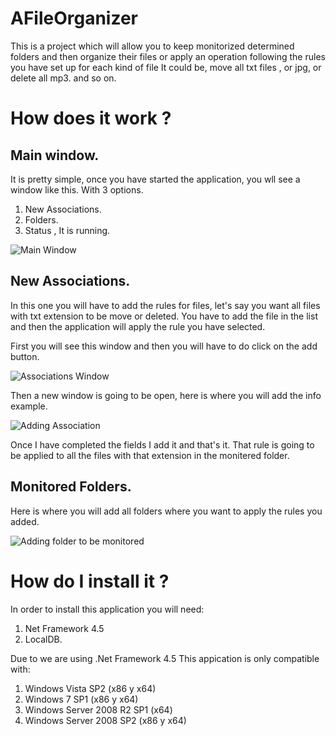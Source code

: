 AFileOrganizer
==============

This is a project which will allow you to keep monitorized determined folders and then organize 
their files or apply an operation following the rules you have set up for each kind of file It could be, move all txt files , or jpg, or delete all mp3. and so on.

How does it work ? 
==================

Main window.
------------

It is pretty simple, once you have started the application, you wll see a window like this. With 3 options.

  1. New Associations.
  2. Folders.
  3. Status , It is running.
  
![Main Window](https://raw.github.com/jefridev/AFileOrganizer/master/screenshots/Main.jpg)


New Associations.
-----------------

In this one you will have to add the rules for files, let's say you want all files with txt extension to be move or deleted. You have to add the file in the list and then the application will apply the rule you have selected.

First you will see this window and then you will have to do click on the add button.

![Associations Window](https://raw.github.com/jefridev/AFileOrganizer/master/screenshots/Associations.jpg)

Then a new window is going to be open, here is where you will add the info example.

![Adding Association](https://raw.github.com/jefridev/AFileOrganizer/master/screenshots/addingAssociation.jpg)

Once I have completed the fields I add it and that's it. That rule is going to be applied to all the files with that extension in the monitered folder.

Monitored Folders.
----------------

Here is where you will add all folders where you want to apply the rules you added.

![Adding folder to be monitored](https://raw.github.com/jefridev/AFileOrganizer/master/screenshots/Folders.jpg)


How do I install it ?
=====================
In order to install this application you will need:

1. Net Framework 4.5
2. LocalDB.

Due to we are using .Net Framework 4.5 This appication is only compatible with:

1. Windows Vista SP2 (x86 y x64)
2. Windows 7 SP1 (x86 y x64)
3. Windows Server 2008 R2 SP1 (x64)
4. Windows Server 2008 SP2 (x86 y x64)





